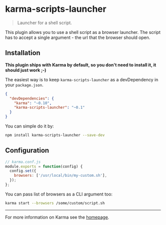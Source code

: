 # karma-scripts-launcher

> Launcher for a shell script.

This plugin allows you to use a shell script as a browser launcher. The script has to accept
a single argument - the url that the browser should open.

## Installation

**This plugin ships with Karma by default, so you don't need to install it, it should just work ;-)**

The easiest way is to keep `karma-scripts-launcher` as a devDependency in your `package.json`.
```json
{
  "devDependencies": {
    "karma": "~0.10",
    "karma-scripts-launcher": "~0.1"
  }
}
```

You can simple do it by:
```bash
npm install karma-scripts-launcher --save-dev
```

## Configuration
```js
// karma.conf.js
module.exports = function(config) {
  config.set({
    browsers: ['/usr/local/bin/my-custom.sh'],
  });
};
```

You can pass list of browsers as a CLI argument too:
```bash
karma start --browsers /some/custom/script.sh
```

----

For more information on Karma see the [homepage].


[homepage]: http://karma-runner.github.com
